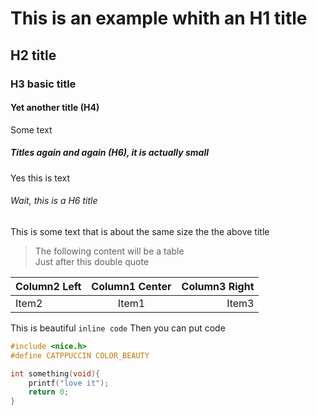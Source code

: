 # This is an example whith an H1 title
## H2 title
### H3 basic title
#### Yet another title (H4)
Some text
##### Titles again and again (H6), it is actually small
Yes this is text
###### Wait, this is a H6 title
This is some text that is about the same size the the above title  
> The following content will be a table  
> Just after this double quote

| Column2 Left | Column1 Center | Column3 Right |
| :- | :-: | -: |
| Item2 | Item1 | Item3 |

This is beautiful `inline code`
Then you can put code 
```c
#include <nice.h>
#define CATPPUCCIN COLOR_BEAUTY

int something(void){
    printf("love it");
    return 0;
}
```

